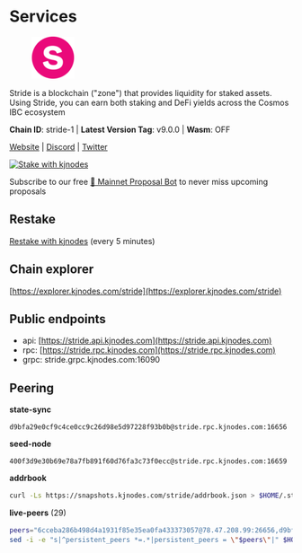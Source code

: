 # Services

<figure><img src="https://raw.githubusercontent.com/kj89/cosmos-images/main/logos/stride.png" alt=""><figcaption></figcaption></figure>

Stride is a blockchain ("zone") that provides liquidity for staked assets.  Using Stride, you can earn both staking and DeFi yields across the Cosmos IBC ecosystem

**Chain ID**: stride-1 | **Latest Version Tag**: v9.0.0 | **Wasm**: OFF

[Website](https://stride.zone) | [Discord](https://discord.gg/mzQZ8dAE7u) | [Twitter](https://twitter.com/stride_zone)

[![Stake with kjnodes](https://i.ibb.co/cr44Q8j/button-stake-with-kjnodes.png)](https://restake.app/stride/stridevaloper1j8gkhtllnp252l6g6zwzea30e7pvzqttr9768n)

Subscribe to our free [🤖 Mainnet Proposal Bot](https://t.me/kjnodes_proposal_bot) to never miss upcoming proposals

## Restake

[Restake with kjnodes](https://restake.app/stride/stridevaloper1j8gkhtllnp252l6g6zwzea30e7pvzqttr9768n) (every 5 minutes)
## Chain explorer
[https://explorer.kjnodes.com/stride](https://explorer.kjnodes.com/stride)

## Public endpoints

* api: [https://stride.api.kjnodes.com](https://stride.api.kjnodes.com)
* rpc: [https://stride.rpc.kjnodes.com](https://stride.rpc.kjnodes.com)
* grpc: stride.grpc.kjnodes.com:16090

## Peering

**state-sync**

```text
d9bfa29e0cf9c4ce0cc9c26d98e5d97228f93b0b@stride.rpc.kjnodes.com:16656
```

**seed-node**

```text
400f3d9e30b69e78a7fb891f60d76fa3c73f0ecc@stride.rpc.kjnodes.com:16659
```

**addrbook**
```bash
curl -Ls https://snapshots.kjnodes.com/stride/addrbook.json > $HOME/.stride/config/addrbook.json
```

**live-peers** (29)
```bash
peers="6cceba286b498d4a1931f85e35ea0fa433373057@78.47.208.99:26656,d9bfa29e0cf9c4ce0cc9c26d98e5d97228f93b0b@65.109.88.38:16656,fb8505c994cb90927c766e3c3d2db38044a596bc@139.59.31.201:26656,6831d67983cf5ebcb44da01737ccd6ccbd15c08e@193.70.47.90:12256,44e797771bff124693e63a8ec331d42873cf2ae2@95.217.202.49:35656,ea6a7b2f366bc343f0670f1673fd86001dd08eb0@65.108.122.246:26636,bdc2baaf2d18152c38340d368249ac866daf3e3d@198.244.178.213:26656,463b1dc6903455575079572fb23407be586f2a4b@185.16.39.37:26656,9ed4a1c80960ae933551283eb8aef52468f6cfc7@65.109.106.169:26656,18704d8ffb35d412adb3fb8eea62c894cf175e75@86.48.26.130:26656,9ee75491e354965d8bfd8434aa093f8613bc1dce@65.108.238.103:12256,a3f95b0b15c31a68a7535f6068c4e14b95e90dcf@65.109.92.240:21016,54672e848a31d2e7aeda35b8f2c320ad508c5550@128.199.141.132:26656,d36ac7580cc8907a00b0add8c3b047caea6df4ed@107.155.67.202:26636,be546a9a1b8b664a32ad5f45fa1d4087b44e0f83@135.181.214.120:26656,8e4e1f1e087c76c71c64e477e95495833da82aa2@135.181.173.139:26656,20f56a68a04eedc764b7e1b87b7032a50b9d4fe9@51.81.155.97:10456,722884e3add85791c34a0563253dc47901320878@65.108.238.61:36656,ade7d4d0009c7725ee991b8c40a7f646f76bf1e3@149.102.140.108:26656,1483ddbd1ba369c01d5496877314ed1b09bd9cc3@65.21.189.221:12256,e8be5c472174a97a3d3076bd33be75f5fde92a5b@151.106.40.38:29656,9731c3365c772b3bc4580de5708a33f22c6174ec@208.102.87.76:26656,3505b1ece40f94cab8f80cfe31f5106c028ccd05@185.193.17.40:12256,1e0e88fac793f68822d3ea8e952f2dc0f4c1ca57@142.132.135.125:20656,df43d9a9490495aa528431077b526eabeec46b52@95.217.197.100:26653,186cc57831ec3f1b44066bcf485a9f1f0796479a@77.37.176.99:26656,8fff37214fb0ef622f1c09dccb22d6321e004c3e@109.123.242.163:50056,87a7a8cc67967d0ede5d68a1477c44a40a8705f7@108.165.178.242:26653,e9ad059b88d593682307587b5c04a16a43893c5e@65.21.205.225:4656"
sed -i -e "s|^persistent_peers *=.*|persistent_peers = \"$peers\"|" $HOME/.stride/config/config.toml
```

